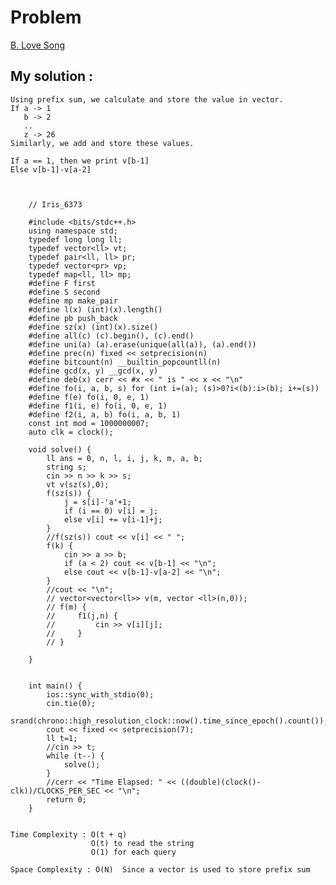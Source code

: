 # Problem

[B. Love Song](https://codeforces.com/contest/1539/problem/B)


## My solution :

    Using prefix sum, we calculate and store the value in vector.
    If a -> 1
       b -> 2
       ..
       z -> 26
    Similarly, we add and store these values.

    If a == 1, then we print v[b-1]
    Else v[b-1]-v[a-2]
    
    
    
        // Iris_6373
 
        #include <bits/stdc++.h>
        using namespace std;
        typedef long long ll;
        typedef vector<ll> vt;
        typedef pair<ll, ll> pr;
        typedef vector<pr> vp;
        typedef map<ll, ll> mp;
        #define F first
        #define S second
        #define mp make_pair
        #define l(x) (int)(x).length()
        #define pb push_back
        #define sz(x) (int)(x).size()
        #define all(c) (c).begin(), (c).end()
        #define uni(a) (a).erase(unique(all(a)), (a).end())
        #define prec(n) fixed << setprecision(n) 
        #define bitcount(n) __builtin_popcountll(n)
        #define gcd(x, y) __gcd(x, y)
        #define deb(x) cerr << #x << " is " << x << "\n"
        #define fo(i, a, b, s) for (int i=(a); (s)>0?i<(b):i>(b); i+=(s))
        #define f(e) fo(i, 0, e, 1)
        #define f1(i, e) fo(i, 0, e, 1)
        #define f2(i, a, b) fo(i, a, b, 1)
        const int mod = 1000000007;
        auto clk = clock();

        void solve() {  
            ll ans = 0, n, l, i, j, k, m, a, b;
            string s;
            cin >> n >> k >> s;
            vt v(sz(s),0);
            f(sz(s)) {
                j = s[i]-'a'+1;
                if (i == 0) v[i] = j;
                else v[i] += v[i-1]+j;
            }
            //f(sz(s)) cout << v[i] << " ";
            f(k) {
                cin >> a >> b;
                if (a < 2) cout << v[b-1] << "\n";
                else cout << v[b-1]-v[a-2] << "\n";
            }
            //cout << "\n";
            // vector<vector<ll>> v(m, vector <ll>(n,0));
            // f(m) {
            //     f1(j,n) {
            //         cin >> v[i][j];
            //     }
            // }

        }


        int main() {
            ios::sync_with_stdio(0);
            cin.tie(0);
            srand(chrono::high_resolution_clock::now().time_since_epoch().count());
            cout << fixed << setprecision(7);
            ll t=1;
            //cin >> t;
            while (t--) {
                solve();
            }
            //cerr << "Time Elapsed: " << ((double)(clock()-clk))/CLOCKS_PER_SEC << "\n";
            return 0;
        }
        
        
    Time Complexity : O(t + q)
                      O(t) to read the string
                      O(1) for each query

    Space Complexity : O(N)  Since a vector is used to store prefix sum
